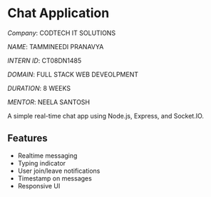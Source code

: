 # Chat Application


*Company*: CODTECH IT SOLUTIONS

*NAME*: TAMMINEEDI PRANAVYA

*INTERN ID*: CT08DN1485

*DOMAIN*: FULL STACK WEB DEVEOLPMENT

*DURATION*: 8 WEEKS

*MENTOR*: NEELA SANTOSH

A simple real-time chat app using Node.js, Express, and Socket.IO.

## Features
- Realtime messaging
- Typing indicator
- User join/leave notifications
- Timestamp on messages
- Responsive UI



